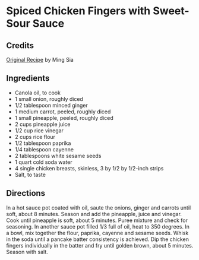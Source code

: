 # Spiced Chicken Fingers with Sweet-Sour Sauce 

## Credits

[Original Recipe](http://www.foodtv.com/foodtv/recipe/0,6255,17719,00.html "http://www.foodtv.com/foodtv/recipe/0,6255,17719,00.html") by Ming Sia

## Ingredients

- Canola oil, to cook
- 1 small onion, roughly diced
- 1/2 tablespoon minced ginger
- 1 medium carrot, peeled, roughly diced
- 1 small pineapple, peeled, roughly diced 
- 2 cups pineapple juice
- 1/2 cup rice vinegar
- 2 cups rice flour
- 1/2 tablespoon paprika
- 1/4 tablespoon cayenne
- 2 tablespoons white sesame seeds
- 1 quart cold soda water
- 4 single chicken breasts, skinless, 3 by 1/2 by 1/2-inch strips
- Salt, to taste

## Directions

In a hot sauce pot coated with oil, saute the onions, ginger and carrots until soft, about 8 minutes. Season and add the pineapple, juice and vinegar. Cook until pineapple is soft, about 5 minutes. Puree mixture and check for seasoning. In another sauce pot filled 1/3 full of oil, heat to 350 degrees. In a bowl, mix together the flour, paprika, cayenne and sesame seeds. Whisk in the soda until a pancake batter consistency is achieved. Dip the chicken fingers individually in the batter and fry until golden brown, about 5 minutes. Season with salt.

